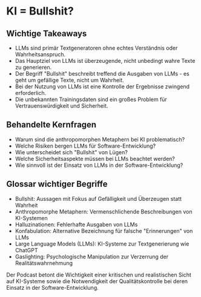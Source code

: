# KI = Bullshit?

## Wichtige Takeaways
- LLMs sind primär Textgeneratoren ohne echtes Verständnis oder Wahrheitsanspruch.
- Das Hauptziel von LLMs ist überzeugende, nicht unbedingt wahre Texte zu generieren.
- Der Begriff "Bullshit" beschreibt treffend die Ausgaben von LLMs - es geht um gefällige Texte, nicht um Wahrheit.
- Bei der Nutzung von LLMs ist eine Kontrolle der Ergebnisse zwingend erforderlich.
- Die unbekannten Trainingsdaten sind ein großes Problem für Vertrauenswürdigkeit und Sicherheit.

## Behandelte Kernfragen
- Warum sind die anthropomorphen Metaphern bei KI problematisch?
- Welche Risiken bergen LLMs für Software-Entwicklung?
- Wie unterscheidet sich "Bullshit" von Lügen?
- Welche Sicherheitsaspekte müssen bei LLMs beachtet werden?
- Wie sinnvoll ist der Einsatz von LLMs in der Software-Entwicklung?

## Glossar wichtiger Begriffe
- Bullshit: Aussagen mit Fokus auf Gefälligkeit und Überzeugen statt Wahrheit
- Anthropomorphe Metaphern: Vermenschlichende Beschreibungen von KI-Systemen
- Halluzinationen: Fehlerhafte Ausgaben von LLMs
- Konfabulation: Alternative Bezeichnung für falsche "Erinnerungen" von LLMs
- Large Language Models (LLMs): KI-Systeme zur Textgenerierung wie ChatGPT
- Gaslighting: Psychologische Manipulation zur Verzerrung der Realitätswahrnehmung

Der Podcast betont die Wichtigkeit einer kritischen und realistischen Sicht auf KI-Systeme sowie die Notwendigkeit der Qualitätskontrolle bei deren Einsatz in der Software-Entwicklung.
